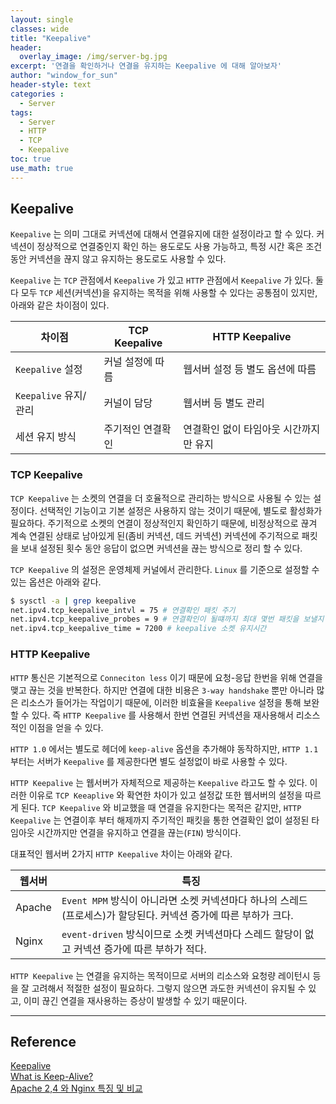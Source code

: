 ```yaml
--- 
layout: single
classes: wide
title: "Keepalive"
header:
  overlay_image: /img/server-bg.jpg
excerpt: '연결을 확인하거나 연결을 유지하는 Keepalive 에 대해 알아보자'
author: "window_for_sun"
header-style: text
categories :
  - Server
tags:
  - Server
  - HTTP
  - TCP
  - Keepalive
toc: true
use_math: true
---  
```


## Keepalive
`Keepalive` 는 의미 그대로 커넥션에 대해서 연결유지에 대한 설정이라고 할 수 있다. 
커넥션이 정상적으로 연결중인지 확인 하는 용도로도 사용 가능하고, 
특정 시간 혹은 조건동안 커넥션을 끊지 않고 유지하는 용도로도 사용할 수 있다. 

`Keepalive` 는 `TCP` 관점에서 `Keepalive` 가 있고 `HTTP` 관점에서 `Keepalive` 가 있다. 
둘다 모두 `TCP` 세션(커넥션)을 유지하는 목적을 위해 사용할 수 있다는 공통점이 있지만, 
아래와 같은 차이점이 있다.  


차이점|TCP Keepalive|HTTP Keepalive
---|---|---
`Keepalive` 설정|커널 설정에 따름|웹서버 설정 등 별도 옵션에 따름
`Keepalive` 유지/관리|커널이 담당|웹서버 등 별도 관리 
세션 유지 방식|주기적인 연결확인|연결확인 없이 타임아웃 시간까지만 유지


### TCP Keepalive 
`TCP Keepalive` 는 소켓의 연결을 더 호율적으로 관리하는 방식으로 사용될 수 있는 설정이다. 
선택적인 기능이고 기본 설정은 사용하지 않는 것이기 때문에, 별도로 활성화가 필요하다. 
주기적으로 소켓의 연결이 정상적인지 확인하기 때문에, 
비정상적으로 끊겨 계속 연결된 상태로 남아있게 된(좀비 커넥션, 데드 커넥션) 커넥션에 주기적으로 패킷을 보내 설정된 횟수 동안 응답이 없으면 커넥션을 끊는 방식으로 정리 할 수 있다.  

`TCP Keepalive` 의 설정은 운영체제 커널에서 관리한다. 
`Linux` 를 기준으로 설정할 수 있는 옵션은 아래와 같다. 

```bash
$ sysctl -a | grep keepalive
net.ipv4.tcp_keepalive_intvl = 75 # 연결확인 패킷 주기
net.ipv4.tcp_keepalive_probes = 9 # 연결확인이 될떄까지 최대 몇번 패킷을 보낼지
net.ipv4.tcp_keepalive_time = 7200 # keepalive 소켓 유지시간
```  

### HTTP Keepalive
`HTTP` 통신은 기본적으로 `Conneciton less` 이기 때문에 요청-응답 한번을 위해 연결을 맺고 끊는 것을 반복한다. 
하지만 연결에 대한 비용은 `3-way handshake` 뿐만 아니라 많은 리소스가 들어가는 작업이기 때문에, 
이러한 비효율을 `Keepalive` 설정을 통해 보완할 수 있다. 
즉 `HTTP Keepalive` 를 사용해서 한번 연결된 커넥션을 재사용해서 리소스적인 이점을 얻을 수 있다.  

`HTTP 1.0` 에서는 별도로 헤더에 `keep-alive` 옵션을 추가해야 동작하지만, 
`HTTP 1.1` 부터는 서버가 `Keepalive` 를 제공한다면 별도 설정없이 바로 사용할 수 있다. 

`HTTP Keepalive` 는 웹서버가 자체적으로 제공하는 `Keepalive` 라고도 할 수 있다. 
이러한 이유로 `TCP Keeaplive` 와 확연한 차이가 있고 설정값 또한 웹서버의 설정을 따르게 된다.
`TCP Keepalive` 와 비교했을 때 연결을 유지한다는 목적은 같지만, 
`HTTP Keepalive` 는 연결이후 부터 해제까지 주기적인 패킷을 통한 연결확인 없이 
설정된 타임아웃 시간까지만 연결을 유지하고 연결을 끊는(`FIN`) 방식이다.  

대표적인 웹서버 2가지 `HTTP Keepalive` 차이는 아래와 같다. 

웹서버|특징
---|---
Apache|`Event MPM` 방식이 아니라면 소켓 커넥션마다 하나의 스레드(프로세스)가 할당된다. 커넥션 증가에 따른 부하가 크다.
Nginx|`event-driven` 방식이므로 소켓 커넥션마다 스레드 할당이 없고 커넥션 증가에 따른 부하가 적다.

`HTTP Keepalive` 는 연결을 유지하는 목적이므로 서버의 리소스와 요청량 레이턴시 등을 잘 고려해서 적절한 설정이 필요하다. 
그렇지 않으면 과도한 커넥션이 유지될 수 있고, 이미 끊긴 연결을 재사용하는 증상이 발생할 수 있기 때문이다.  



---
## Reference
[Keepalive](https://en.wikipedia.org/wiki/Keepalive)  
[What is Keep-Alive?](https://blog.stackpath.com/glossary-keep-alive/)  
[Apache 2,4 와 Nginx 특징 및 비교](https://victorydntmd.tistory.com/231)  
	